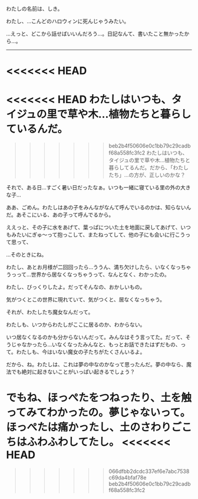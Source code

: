 ﻿わたしの名前は、しき。

わたし、…こんどのハロウィンに死んじゃうみたい。

…えっと、どこから話せばいいんだろう…。日記なんて、書いたこと無かったから…。

***

<<<<<<< HEAD
=======
<<<<<<< HEAD
わたしはいつも、タイジュの里で草や木…植物たちと暮らしているんだ。
=======
>>>>>>> beb2b4f50606e0c1bb79c29cadbf68a558fc3fc2
わたしはいつも、タイジュの里で草や木…植物たちと暮らしてるんだ。だから、「わたしたち」…の方が、正しいのかな？

それで、ある日…すごく暑い日だったなぁ。いつも一緒に寝ている里の外の大きな子…

ああ、ごめん。わたしはあの子をみんながなんて呼んでいるのかは、知らないんだ。あそこにいる、あの子って呼んでるから。

ええっと、その子に水をあげて、葉っぱについた土を地面に戻してあげて、いつもみたいにぎゅ〜って抱っこして、またねってして、他の子にも会いに行こうって思って、

…そのときにね。

わたし、あとお月様が二回回ったら…ううん、満ち欠けしたら、いなくなっちゃうっって…世界から居なくなっちゃうって、なんとなく、わかったの。

わたし、びっくりしたよ。だってそんなの、おかしいもの。

気がつくとこの世界に現れていて、気がつくと、居なくなっちゃう。

それが、わたしたち魔女なんだって。

わたしも、いつからわたしがここに居るのか、わからない。

いつ居なくなるのかも分からないんだって。みんなはそう言ってた。だって、そうじゃなかったら…いなくなったみんなと、もっとお話できたはずだもの、って。わたしも、今はいない魔女の子たちがたくさんいるよ。

だから、ね。わたしは、これは夢の中なのかなって思ったんだ。夢の中なら、魔法でも絶対に起きないことがいっぱい起きるでしょう？

でもね、ほっぺたをつねったり、土を触ってみてわかったの。夢じゃないって。ほっぺたは痛かったし、土のさわりごこちはふわふわしてたし。
<<<<<<< HEAD
=======
>>>>>>> 066dfbb2dcdc337ef6e7abc7538c69da4bfaf78e
>>>>>>> beb2b4f50606e0c1bb79c29cadbf68a558fc3fc2
